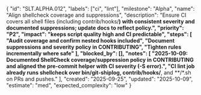 {
  "id": "SLT.ALPHA.012",
  "labels": ["ci", "lint"],
  "milestone": "Alpha",
  "name": "Align shellcheck coverage and suppressions",
  "description": "Ensure CI covers all shell files (including contrib/hooks/**) with consistent severity and documented suppressions; update docs to reflect policy.",
  "priority": "P2",
  "impact": "keeps script quality high and CI predictable",
  "steps": [
    "Audit coverage and confirm nested hooks included",
    "Document suppressions and severity policy in CONTRIBUTING",
    "Tighten rules incrementally where safe"
  ],
  "blocked_by": [],
  "notes": [
    "2025-10-09: Documented ShellCheck coverage/suppression policy in CONTRIBUTING and aligned the pre-commit helper with CI severity (-S error).",
    "CI lint job already runs shellcheck over bin/git-shiplog, contrib/hooks/**, and **/*.sh on PRs and pushes."
  ],
  "created": "2025-09-25",
  "updated": "2025-10-09",
  "estimate": "med",
  "expected_complexity": "low"
}
